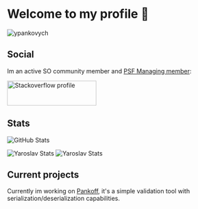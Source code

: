 # Welcome to my profile 👋
<p align="left">
	<img src="https://komarev.com/ghpvc/?username=ypankovych&label=Visits" alt="ypankovych" />
</p>

## Social
Im an active SO community member and [PSF Managing member](https://python.org/psf/membership/#:~:text=Managing%20members%20are%20people%20who,the%20PSF's%20working%20groups%20etc.):

<a href="https://ru.stackoverflow.com/users/236727/pavel-durmanov?tab=profile"><img src="https://stackexchange.com/users/flair/10214099.png?theme=dark" width="208" height="58" alt="Stackoverflow profile" title="Stackoverflow profile"></a>

## Stats

<img alt="GitHub Stats" src="https://github-readme-stats.vercel.app/api?username=ypankovych&show_icons=true&theme=dark&hide_border=true" />
	 
![Yaroslav Stats](https://github-profile-summary-cards.vercel.app/api/cards/repos-per-language?username=ypankovych&theme=solarized_dark)
![Yaroslav Stats](https://github-profile-summary-cards.vercel.app/api/cards/most-commit-language?username=ypankovych&theme=solarized_dark)
         
## Current projects
Currently im working on [Pankoff](https://github.com/ypankovych/pankoff), it's a simple validation tool with serialization/deserialization capabilities.
<!--
**P-Alban/P-Alban** is a ✨ _special_ ✨ repository because its `README.md` (this file) appears on your GitHub profile.

Here are some ideas to get you started:

- 🔭 I’m currently working on ...
- 🌱 I’m currently learning ...
- 👯 I’m looking to collaborate on ...
- 🤔 I’m looking for help with ...
- 💬 Ask me about ...
- 📫 How to reach me: ...
- 😄 Pronouns: ...
- ⚡ Fun fact: ...
-->
 
